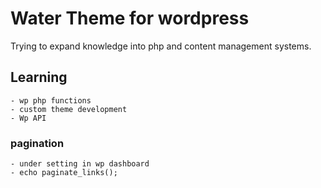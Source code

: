 # Water Theme for wordpress

Trying to expand knowledge into php and content management systems.

## Learning 
    - wp php functions
    - custom theme development 
    - Wp API 

### pagination
    - under setting in wp dashboard 
    - echo paginate_links();

